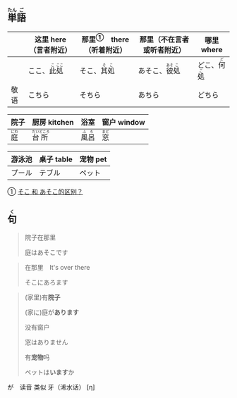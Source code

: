## <ruby><rb>単</rb><rt>たん</rt></ruby><ruby><rb>語</rb><rt>ご</rt></ruby>

|      | 这里 here（言者附近）                           | <a>那里</a><sup>①</sup>　there（听着附近）    | 那里（不在言者或听者附近）                        | 哪里 where                                    |
| ---- | ----------------------------------------------- | --------------------------------------------- | ------------------------------------------------- | --------------------------------------------- |
|      | ここ、<ruby>此<rt>こ</rt>処<rt>ここ</rt></ruby> | そこ、<ruby>其<rt>そ</rt>処<rt>こ</rt></ruby> | あそこ、<ruby>彼<rt>あそ</rt>処<rt>こ</rt></ruby> | どこ、<ruby>何<rt>ど</rt>処<rt>こ</rt></ruby> |
| 敬语 | こちら                                          | そちら                                        | あちら                                            | どちら                                        |

| 院子                                  | 厨房 kitchen                                  | 浴室                                    | 窗户 window                           |
| ------------------------------------- | --------------------------------------------- | --------------------------------------- | ------------------------------------- |
| <ruby><rb>庭</rb><rt>にわ</rt></ruby> | <ruby>台<rt>だい</rt>所<rt>どころ</rt></ruby> | <ruby><rb>風呂</rb><rt>ふろ</rt></ruby> | <ruby><rb>窓</rb><rt>まど</rt></ruby> |

| 游泳池 | 桌子 table | 宠物 pet |
| ------ | ---------- | -------- |
| プール | テブル     | ペット   |

① [そこ 和 あそこ的区别？](https://www.zhihu.com/question/41851055 '知乎：そこ 和 あそこ的区别？')



## <ruby><rb>句</rb><rt>く</rt></ruby>

> 院子在那里
>
> 庭はあそこです

> 在那里　It's over there
>
> そこにあろます

> (家里)有**院子**
>
> (家に)庭が**あります**
>
> 没有窗户
>
> 窓はありません
>
> 有**宠物**吗
>
> ペットは**います**か



が　读音 类似 牙（浠水话） [η]